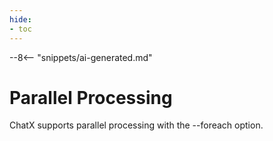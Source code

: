 ```yaml
---                                              
hide:                                             
- toc                                             
---                                              
```

                                                  
--8<-- "snippets/ai-generated.md"

# Parallel Processing                           
                                                  
ChatX supports parallel processing with the --foreach option.  
